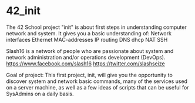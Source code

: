 # 42_init

The 42 School project "init" is about first steps in understanding computer network and system.
It gives you a basic understanding of:
Network interfaces
Ethernet
MAC-addresses
IP
routing
DNS
dhcp
NAT
SSH

Slash16 is a network of people who are passionate about system and network administration and/or operations development (DevOps).
https://www.facebook.com/slash16
https://twitter.com/slashseize

Goal of project: This first project, init, will give you the opportunity to discover system and network
basic commands, many of the services used on a server machine, as well as a few ideas of
scripts that can be useful for SysAdmins on a daily basis.
